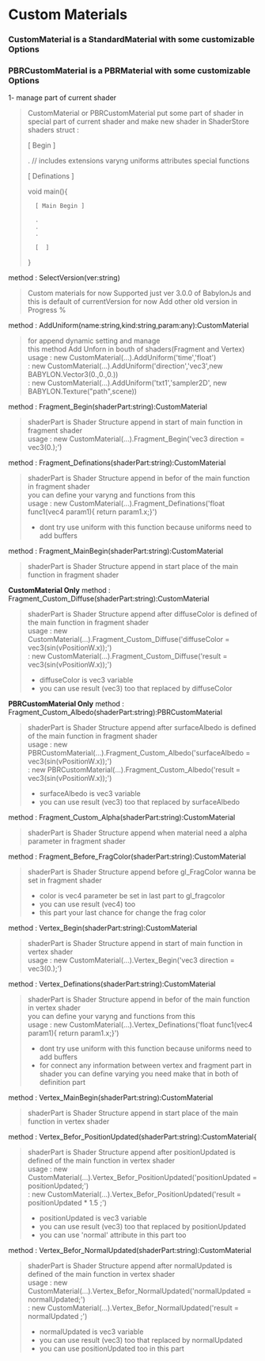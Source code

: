 # Custom Materials

### CustomMaterial is a StandardMaterial with some customizable Options

### PBRCustomMaterial is a PBRMaterial with some customizable Options

1- manage part of current shader

> CustomMaterial or PBRCustomMaterial put some part of shader in special part of current shader and make new shader in ShaderStore
> shaders struct :
>
> [ Begin ]
>
> . // includes extensions varyng uniforms attributes special functions
>
> [ Definations ]
>
> void main(){
>
>       [ Main Begin ]
>
>       .
>       .
>       .
>
>       [  ]
>
> }

method : SelectVersion(ver:string)

> Custom materials for now Supported just ver 3.0.0 of BabylonJs and this is default of currentVersion for now
> Add other old version in Progress %

method : AddUniform(name:string,kind:string,param:any):CustomMaterial

> for append dynamic setting and manage </br>
> this method Add Unforn in bouth of shaders(Fragment and Vertex) </br>
> usage : new CustomMaterial(...).AddUniform('time','float') </br>
> : new CustomMaterial(...).AddUniform('direction','vec3',new BABYLON.Vector3(0.,0.,0.)) </br>
> : new CustomMaterial(...).AddUniform('txt1','sampler2D', new BABYLON.Texture("path",scene))

method : Fragment_Begin(shaderPart:string):CustomMaterial

> shaderPart is Shader Structure append in start of main function in fragment shader </br>
> usage : new CustomMaterial(...).Fragment_Begin('vec3 direction = vec3(0.);')

method : Fragment_Definations(shaderPart:string):CustomMaterial

> shaderPart is Shader Structure append in befor of the main function in fragment shader </br>
> you can define your varyng and functions from this </br>
> usage : new CustomMaterial(...).Fragment_Definations('float func1(vec4 param1){ return param1.x;}') </br>
>
> -   dont try use uniform with this function because uniforms need to add buffers

method : Fragment_MainBegin(shaderPart:string):CustomMaterial

> shaderPart is Shader Structure append in start place of the main function in fragment shader

**CustomMaterial Only**
method : Fragment_Custom_Diffuse(shaderPart:string):CustomMaterial

> shaderPart is Shader Structure append after diffuseColor is defined of the main function in fragment shader </br>
> usage : new CustomMaterial(...).Fragment_Custom_Diffuse('diffuseColor = vec3(sin(vPositionW.x));') </br>
> : new CustomMaterial(...).Fragment_Custom_Diffuse('result = vec3(sin(vPositionW.x));') </br>
>
> -   diffuseColor is vec3 variable </br>
> -   you can use result (vec3) too that replaced by diffuseColor

**PBRCustomMaterial Only**
method : Fragment_Custom_Albedo(shaderPart:string):PBRCustomMaterial

> shaderPart is Shader Structure append after surfaceAlbedo is defined of the main function in fragment shader </br>
> usage : new PBRCustomMaterial(...).Fragment_Custom_Albedo('surfaceAlbedo = vec3(sin(vPositionW.x));') </br>
> : new PBRCustomMaterial(...).Fragment_Custom_Albedo('result = vec3(sin(vPositionW.x));') </br>
>
> -   surfaceAlbedo is vec3 variable </br>
> -   you can use result (vec3) too that replaced by surfaceAlbedo

method : Fragment_Custom_Alpha(shaderPart:string):CustomMaterial

> shaderPart is Shader Structure append when material need a alpha parameter in fragment shader </br>

method : Fragment_Before_FragColor(shaderPart:string):CustomMaterial

> shaderPart is Shader Structure append before gl_FragColor wanna be set in fragment shader </br>
>
> -   color is vec4 parameter be set in last part to gl_fragcolor
> -   you can use result (vec4) too
> -   this part your last chance for change the frag color

method : Vertex_Begin(shaderPart:string):CustomMaterial

> shaderPart is Shader Structure append in start of main function in vertex shader </br>
> usage : new CustomMaterial(...).Vertex_Begin('vec3 direction = vec3(0.);')

method : Vertex_Definations(shaderPart:string):CustomMaterial

> shaderPart is Shader Structure append in befor of the main function in vertex shader </br>
> you can define your varyng and functions from this </br>
> usage : new CustomMaterial(...).Vertex_Definations('float func1(vec4 param1){ return param1.x;}') </br>
>
> -   dont try use uniform with this function because uniforms need to add buffers </br>
> -   for connect any information between vertex and fragment part in shader you can define varying you need make that in both of definition part

method : Vertex_MainBegin(shaderPart:string):CustomMaterial

> shaderPart is Shader Structure append in start place of the main function in vertex shader

method : Vertex_Befor_PositionUpdated(shaderPart:string):CustomMaterial{

> shaderPart is Shader Structure append after positionUpdated is defined of the main function in vertex shader </br>
> usage : new CustomMaterial(...).Vertex_Befor_PositionUpdated('positionUpdated = positionUpdated;') </br>
> : new CustomMaterial(...).Vertex_Befor_PositionUpdated('result = positionUpdated \* 1.5 ;') </br>
>
> -   positionUpdated is vec3 variable </br>
> -   you can use result (vec3) too that replaced by positionUpdated
> -   you can use 'normal' attribute in this part too

method : Vertex_Befor_NormalUpdated(shaderPart:string):CustomMaterial

> shaderPart is Shader Structure append after normalUpdated is defined of the main function in vertex shader </br>
> usage : new CustomMaterial(...).Vertex_Befor_NormalUpdated('normalUpdated = normalUpdated;') </br>
> : new CustomMaterial(...).Vertex_Befor_NormalUpdated('result = normalUpdated ;') </br>
>
> -   normalUpdated is vec3 variable </br>
> -   you can use result (vec3) too that replaced by normalUpdated
> -   you can use positionUpdated too in this part
